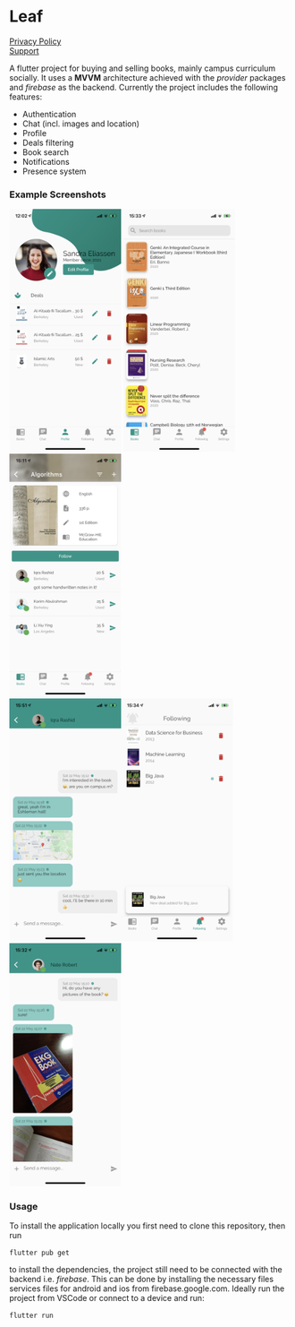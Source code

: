 # Leaf

[Privacy Policy](privacy.md)\
[Support](support.md)

A flutter project for buying and selling books, mainly campus curriculum socially. It uses a **MVVM** architecture achieved with the *provider* packages and *firebase* as the backend. Currently the project includes the following features:
* Authentication
* Chat (incl. images and location)
* Profile
* Deals filtering
* Book search
* Notifications
* Presence system

### Example Screenshots

<img src="screenshots/IMG_0316.PNG" alt="drawing" width="200"/> <img src="screenshots/IMG_0322.PNG" alt="drawing" width="200"/><img src="screenshots/IMG_0319.PNG" alt="drawing" width="200"/>\
<img src="screenshots/IMG_0325.PNG" alt="drawing" width="200"/><img src="screenshots/IMG_0323.PNG" alt="drawing" width="200"/><img src="screenshots/IMG_0321.PNG" alt="drawing" width="200"/>

### Usage

To install the application locally you first need to clone this repository, then run

	flutter pub get

to install the dependencies, the project still need to be connected with the backend i.e. *firebase*. This can be done by installing the necessary files services files for android and ios from firebase.google.com. Ideally run the project from VSCode or connect to a device and run:

	flutter run
